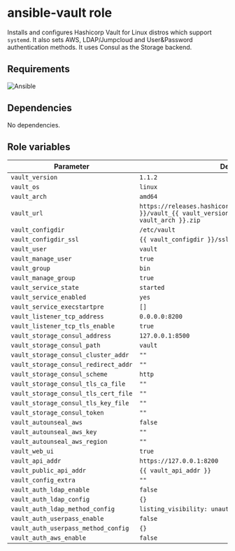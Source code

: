 # ansible-vault role
Installs and configures Hashicorp Vault for Linux distros which support `systemd`. It also sets AWS, LDAP/Jumpcloud and User&Password authentication methods. It uses Consul as the Storage backend.

## Requirements
![Ansible](https://img.shields.io/badge/ansible-2.8.2-green)

## Dependencies
No dependencies.


## Role variables
| Parameter    | Default |
|--------------|----------|
| `vault_version` | `1.1.2` |
| `vault_os` | `linux` |
| `vault_arch` | `amd64` |
| `vault_url` | `https://releases.hashicorp.com/vault/{{vault_version }}/vault_{{ vault_version }}_{{ vault_os }}_{{ vault_arch }}.zip` |
| `vault_configdir` | `/etc/vault` |
| `vault_configdir_ssl` | `{{ vault_configdir }}/ssl` |
| `vault_user` | `vault` |
| `vault_manage_user` | `true` |
| `vault_group` | `bin` |
| `vault_manage_group` | `true` |
| `vault_service_state` | `started` |
| `vault_service_enabled` | `yes` |
| `vault_service_execstartpre` | `[]` |
| `vault_listener_tcp_address` | `0.0.0.0:8200` |
| `vault_listener_tcp_tls_enable` | `true` |
| `vault_storage_consul_address` | `127.0.0.1:8500` |
| `vault_storage_consul_path` | `vault` |
| `vault_storage_consul_cluster_addr` | `""` |
| `vault_storage_consul_redirect_addr` | `""` |
| `vault_storage_consul_scheme` | `http` |
| `vault_storage_consul_tls_ca_file` | `""` |
| `vault_storage_consul_tls_cert_file` | `""` |
| `vault_storage_consul_tls_key_file` | `""` |
| `vault_storage_consul_token` | `""` |
| `vault_autounseal_aws` | `false` |
| `vault_autounseal_aws_key` | `""` |
| `vault_autounseal_aws_region` | `""` |
| `vault_web_ui` | `true` |
| `vault_api_addr` | `https://127.0.0.1:8200` |
| `vault_public_api_addr` | `{{ vault_api_addr }}` |
| `vault_config_extra` | `""` |
| `vault_auth_ldap_enable` | `false` |
| `vault_auth_ldap_config` | `{}` |
| `vault_auth_ldap_method_config` | `listing_visibility: unauth` |
| `vault_auth_userpass_enable` | `false` |
| `vault_auth_userpass_method_config` | `{}` |
| `vault_auth_aws_enable` | `false` |

